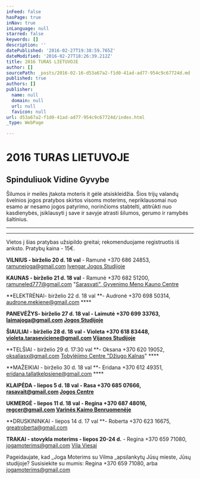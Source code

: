 ```yaml
---
inFeed: false
hasPage: true
inNav: true
inLanguage: null
starred: false
keywords: []
description: ''
datePublished: '2016-02-27T19:38:59.765Z'
dateModified: '2016-02-27T18:26:39.212Z'
title: 2016 TURAS LIETUVOJE
author: []
sourcePath: _posts/2016-02-16-d53a67a2-f1d0-41ad-ad77-954c9c67724d.md
published: true
authors: []
publisher:
  name: null
  domain: null
  url: null
  favicon: null
url: d53a67a2-f1d0-41ad-ad77-954c9c67724d/index.html
_type: WebPage

---
```

# 2016 TURAS LIETUVOJE

## Spinduliuok Vidine Gyvybe      

Šilumos ir meilės įtakota moteris it gėlė atsiskleidžia. Šios trijų valandų švelnios jogos pratybos skirtos visoms moterims, nepriklausomai nuo esamo ar nesamo jogos patyrimo, norinčioms stabtelti, atitrūkti nuo kasdienybės, įsiklausyti į save ir savyje atrasti šilumos, gerumo ir ramybės šaltinius.

****

****

Vietos į šias pratybas užsipildo greitai; rekomenduojame registruotis iš anksto. Pratybų kaina - 15€. 

**VILNIUS - birželio 20 d. 18 val** - Ramunė +370 686 24853, ramunejoga@gmail.com [Iyengar Jogos Studijoje][0]

**KAUNAS - birželio 21 d. 18 val** - Ramunė +370 682 51200, ramuneled777@gmail.com "[Sarasvati", Gyvenimo Meno Kauno Centre][1]

**ELEKTRĖNAI- birželio 22 d. 18 val **- Audronė +370 698 50314, audrone.mekiene@gmail.com                            ****

**PANEVĖŽYS- birželio 27 d. 18 val **- Laimutė +370 699 33763, laimajoga@gmail.com  [Jogos Studijoje][2]****

**ŠIAULIAI - birželio 28 d. 18 val **- Violeta +370 618 83448, violeta.taraseviciene@gmail.com [Vijanos Studijoje][3]****

**TELŠIAI - birželio 29 d. 17:30 val **- Oksana +370 620 19052, oksaliasx@gmail.com  [Tobylėjimo Centre "Džiugo Kalnas][4]"                              ****

**MAŽEIKIAI - birželio 30 d. 18 val **- Eridana +370 612 49351, eridana.tallatkelpsiene@gmail.com ****

**KLAIPĖDA - liepos 5 d. 18 val **- Rasa +370 685 07666, rasavait@gmail.com  [Jogos Centre ][5]****

**UKMERGĖ - liepos 11 d. 18 val **- Regina +370 687 48016, regcer@gmail.com  [Varinės Kaimo Benruomenėje][6]****

**DRUSKININKAI - liepos 14 d. 17 val **- Roberta +370 623 16675, greatroberta@gmail.com

**TRAKAI - stovykla moterims - liepos 20-24 d.** - Regina +370 659 71080, jogamoterims@gmail.com [Vila Viesai][7]

Pageidaujate, kad _Joga Moterims su Vilma _apsilankytų Jūsų mieste, Jūsų studijoje? Susisiekite su mumis:  Regina +370 659 71080, arba jogamoterims@gmail.com

[0]: http://www.iyengarjoga.lt/index.html
[1]: http://www.sarasvati.lt/apie
[2]: http://www.jogosmedis.lt/
[3]: http://www.vijanos-studija.lt/
[4]: https://www.facebook.com/dziugokalnas.tobulejimocentras?fref=ts
[5]: http://www.jogos-centras.lt/
[6]: http://www.varine.lt/
[7]: http://www.vilaviesai.lt/